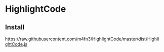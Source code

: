 # HighlightCode

## Install
https://raw.githubusercontent.com/m4fn3/HighlightCode/master/dist/HighlightCode.js